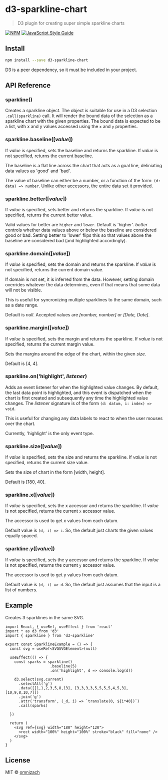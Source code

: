 # d3-sparkline-chart

> D3 plugin for creating super simple sparkline charts

[![NPM](https://img.shields.io/npm/v/d3-sparkline-chart.svg)](https://www.npmjs.com/package/d3-sparkline-chart) [![JavaScript Style Guide](https://img.shields.io/badge/code_style-standard-brightgreen.svg)](https://standardjs.com)

## Install

```bash
npm install --save d3-sparkline-chart
```

D3 is a peer dependency, so it must be included in your project.

## API Reference

### sparkline()

Creates a sparkline object. The object is suitable for use in a D3 selection `.call(sparkline)` call. It will render the bound data of the selection
as a sparkline chart with the given properties. The bound data is expected to be a list, with x and y values accessed using the `x` and `y` properties.

### sparkline.baseline([*value*])

If *value* is specified, sets the baseline and returns the sparkline. If *value* is not specified, returns the current baseline.

The baseline is a flat line across the chart that acts as a goal line, deliniating data values as 'good' and 'bad'.

The value of baseline can either be a number, or a function of the form: ```(d: data) => number```. Unlike other accessors, the entire data set it provided.

### sparkline.better([*value*])

If *value* is specified, sets better and returns the sparkline. If *value* is not specified, returns the current better value.

Valid values for better are `higher` and `lower`. Default is 'higher'. *better* controls whether data values above or below the baseline are considered good or bad.
Setting better to 'lower' flips this so that values above the baseline are considered bad (and highlighted accordingly).

### sparkline.domain([*value*])

If *value* is specified, sets the domain and returns the sparkline. If *value* is not specified, returns the current domain value.

If domain is not set, it is inferred from the data. However, setting domain overrides whatever the data determines, even if that means that some data will not
be visible.

This is useful for syncronizing multiple sparklines to the same domain, such as a date range.

Default is *null*. Accepted values are *[number, number]* or *[Date, Date]*.

### sparkline.margin([*value*])

If *value* is specified, sets the margin and returns the sparkline. If *value* is not specified, returns the current margin value.

Sets the margins around the edge of the chart, within the given *size*.

Default is [4, 4].

### sparkline.on('highlight', *listener*)

Adds an event listener for when the highlighted value changes. By default, the last data point is highlighted, and this event is dispatched
when the chart is first created and subsequently any time the highlighted value changes. The *listener* signature is of the form
`(d: datum, i: index) => void`.

This is useful for changing any data labels to react to when the user mouses over the chart.

Currently, 'highlight' is the only event type.

### sparkline.size([*value*])

If *value* is specified, sets the size and returns the sparkline. If *value* is not specified, returns the current size value.

Sets the size of chart in the form [width, height].

Default is [180, 40].

### sparkline.x([*value*])

If *value* is specified, sets the x accessor and returns the sparkline. If *value* is not specified, returns the current `x` accessor value.

The accessor is used to get x values from each datum.

Default value is `(d, i) => i`. So, the default just charts the given values equally spaced.

### sparkline.y([*value*])

If *value* is specified, sets the y accessor and returns the sparkline. If *value* is not specified, returns the current `y` accessor value.

The accessor is used to get y values from each datum.

Default value is `(d, i) => d`. So, the default just assumes that the input is a list of numbers.

## Example

Creates 3 sparklines in the same SVG.

```tsx
import React, { useRef, useEffect } from 'react'
import * as d3 from 'd3'
import { sparkline } from 'd3-sparkline'

export const SparklineExample = () => {
  const svg = useRef<SVGSVGElement>(null)

  useEffect(() => {
    const sparks = sparkline()
                    .baseline(5)
                    .on('highlight', d => console.log(d))

    d3.select(svg.current)
      .selectAll('g')
      .data([[1,1,2,3,5,8,13], [3,3,3,3,5,5,5,5,4,5,3], [10,9,8,10,7]])
      .join('g')
      .attr('transform', (_d, i) => `translate(0, ${i*40})`)
      .call(sparks)

  })

  return (
    <svg ref={svg} width="180" height="120">
      <rect width="100%" height="100%" stroke="black" fill="none" />
    </svg>
  )
}
```

## License

MIT © [omnizach](https://github.com/omnizach)
